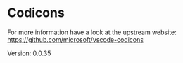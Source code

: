 # Codicons

For more information have a look at the upstream website: https://github.com/microsoft/vscode-codicons

Version: 0.0.35

